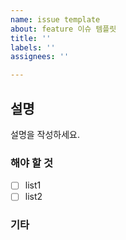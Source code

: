 ```yaml
---
name: issue template
about: feature 이슈 템플릿
title: ''
labels: ''
assignees: ''

---
```


## 설명
설명을 작성하세요.

### 해야 할 것
* [ ] list1
* [ ] list2

### 기타
